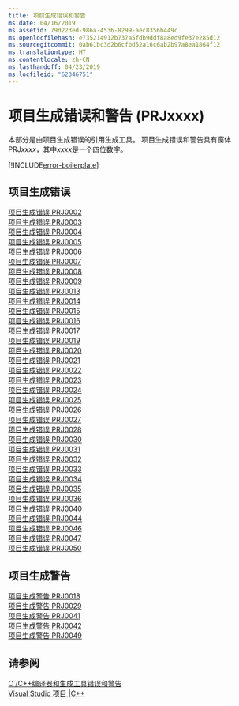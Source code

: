 ```yaml
---
title: 项目生成错误和警告
ms.date: 04/16/2019
ms.assetid: 79d223ed-986a-4536-8299-aec8356b449c
ms.openlocfilehash: e735214912b737a5fdb9ddf8a8ed9fe37e285d12
ms.sourcegitcommit: 0ab61bc3d2b6cfbd52a16c6ab2b97a8ea1864f12
ms.translationtype: HT
ms.contentlocale: zh-CN
ms.lasthandoff: 04/23/2019
ms.locfileid: "62346751"
---
```

# <a name="project-build-errors-and-warnings-prjxxxx"></a>项目生成错误和警告 (PRJxxxx)

本部分是由项目生成错误的引用生成工具。 项目生成错误和警告具有窗体 PRJ*xxxx*，其中*xxxx*是一个四位数字。

[!INCLUDE[error-boilerplate](../../error-messages/includes/error-boilerplate.md)]

## <a name="project-build-errors"></a>项目生成错误

[项目生成错误 PRJ0002](project-build-error-prj0002.md) \
[项目生成错误 PRJ0003](project-build-error-prj0003.md) \
[项目生成错误 PRJ0004](project-build-error-prj0004.md) \
[项目生成错误 PRJ0005](project-build-error-prj0005.md) \
[项目生成错误 PRJ0006](project-build-error-prj0006.md) \
[项目生成错误 PRJ0007](project-build-error-prj0007.md) \
[项目生成错误 PRJ0008](project-build-error-prj0008.md) \
[项目生成错误 PRJ0009](project-build-error-prj0009.md) \
[项目生成错误 PRJ0013](project-build-error-prj0013.md) \
[项目生成错误 PRJ0014](project-build-error-prj0014.md) \
[项目生成错误 PRJ0015](project-build-error-prj0015.md) \
[项目生成错误 PRJ0016](project-build-error-prj0016.md) \
[项目生成错误 PRJ0017](project-build-error-prj0017.md) \
[项目生成错误 PRJ0019](project-build-error-prj0019.md) \
[项目生成错误 PRJ0020](project-build-error-prj0020.md) \
[项目生成错误 PRJ0021](project-build-error-prj0021.md) \
[项目生成错误 PRJ0022](project-build-error-prj0022.md) \
[项目生成错误 PRJ0023](project-build-error-prj0023.md) \
[项目生成错误 PRJ0024](project-build-error-prj0024.md) \
[项目生成错误 PRJ0025](project-build-error-prj0025.md) \
[项目生成错误 PRJ0026](project-build-error-prj0026.md) \
[项目生成错误 PRJ0027](project-build-error-prj0027.md) \
[项目生成错误 PRJ0028](project-build-error-prj0028.md) \
[项目生成错误 PRJ0030](project-build-error-prj0030.md) \
[项目生成错误 PRJ0031](project-build-error-prj0031.md) \
[项目生成错误 PRJ0032](project-build-error-prj0032.md) \
[项目生成错误 PRJ0033](project-build-error-prj0033.md) \
[项目生成错误 PRJ0034](project-build-error-prj0034.md) \
[项目生成错误 PRJ0035](project-build-error-prj0035.md) \
[项目生成错误 PRJ0036](project-build-error-prj0036.md) \
[项目生成错误 PRJ0040](project-build-error-prj0040.md) \
[项目生成错误 PRJ0044](project-build-error-prj0044.md) \
[项目生成错误 PRJ0046](project-build-error-prj0046.md) \
[项目生成错误 PRJ0047](project-build-error-prj0047.md) \
[项目生成错误 PRJ0050](project-build-error-prj0050.md)

## <a name="project-build-warnings"></a>项目生成警告

[项目生成警告 PRJ0018](project-build-warning-prj0018.md) \
[项目生成警告 PRJ0029](project-build-warning-prj0029.md) \
[项目生成警告 PRJ0041](project-build-warning-prj0041.md) \
[项目生成警告 PRJ0042](project-build-warning-prj0042.md) \
[项目生成警告 PRJ0049](project-build-warning-prj0049.md)

## <a name="see-also"></a>请参阅

[C /C++编译器和生成工具错误和警告](../compiler-errors-1/c-cpp-build-errors.md) \
[Visual Studio 项目 |C++](../../build/creating-and-managing-visual-cpp-projects.md)
